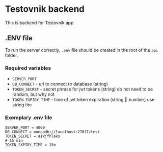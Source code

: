 # Testovnik backend

This is backend for Testovnik app.

## .ENV file
To run the server correctly, `.env` file should be created in the root of the `api` folder.

### Required variables
* `SERVER_PORT`
* `DB_CONNECT` - uri to connect to database (string)
* `TOKEN_SECRET` - secret phrase for jwt tokens (string) do not need to be random, but why not
* `TOKEN_EXPIRY_TIME` - time of jwt token expiration (string || number) use string tho

### Exemplary .env file
```
SERVER_PORT = 4000
DB_CONNECT = mongodb://localhost:27017/test
TOKEN_SECRET = askjfhlaks
# 15 min
TOKEN_EXPIRY_TIME = 15m
```